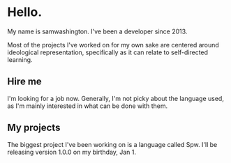 # Hello.

My name is samwashington. I've been a developer since 2013.

Most of the projects I've worked on for my own sake are centered around ideological representation, specifically as it can relate to self-directed learning.

## Hire me

I'm looking for a job now. Generally, I'm not picky about the language used, as I'm mainly interested in what can be done with them.

## My projects

The biggest project I've been working on is a language called Spw. I'll be releasing version 1.0.0 on my birthday, Jan 1.




<!--
**spwashi/spwashi** is a ✨ _special_ ✨ repository because its `README.md` (this file) appears on your GitHub profile.

Here are some ideas to get you started:

- 🔭 I’m currently working on ...
- 🌱 I’m currently learning ...
- 👯 I’m looking to collaborate on ...
- 🤔 I’m looking for help with ...
- 💬 Ask me about ...
- 📫 How to reach me: ...
- 😄 Pronouns: ...
- ⚡ Fun fact: ...
-->
